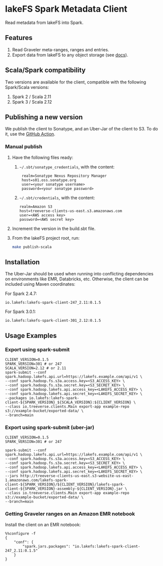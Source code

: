 # lakeFS Spark Metadata Client

Read metadata from lakeFS into Spark.

## Features

1. Read Graveler meta-ranges, ranges and entries.
1. Export data from lakeFS to any object storage (see [docs](https://docs.lakefs.io/reference/export.html)).

## Scala/Spark compatibility

Two versions are available for the client, compatible with the following Spark/Scala versions:
1. Spark 2 / Scala 2.11
1. Spark 3 / Scala 2.12

## Publishing a new version
We publish the client to Sonatype, and an Uber-Jar of the client to S3.
To do it, use the [GitHub Action](https://github.com/treeverse/lakeFS/actions/workflows/publish-spark-metadata-client.yaml).

### Manual publish

1. Have the following files ready:

   1. `~/.sbt/sonatype_credentials`, with the content:
      ```
       realm=Sonatype Nexus Repository Manager
       host=s01.oss.sonatype.org
       user=<your sonatype username>
       password=<your sonatype password>
      ```

   1. `~/.sbt/credentials`, with the content:
      ```
      realm=Amazon S3
      host=treeverse-clients-us-east.s3.amazonaws.com
      user=<AWS access key>
      password=<AWS secret key>
      ```
1. Increment the version in the build.sbt file.

1. From the lakeFS project root, run:
   ```bash
   make publish-scala
   ```
   
## Installation
The Uber-Jar should be used when running into conflicting dependencies on environments like EMR, Databricks, etc.
Otherwise, the client can be included using Maven coordinates:

For Spark 2.4.7:
```
io.lakefs:lakefs-spark-client-247_2.11:0.1.5
```

For Spark 3.0.1:
```
io.lakefs:lakefs-spark-client-301_2.12:0.1.5
```

## Usage Examples
### Export using spark-submit
```
CLIENT_VERSION=0.1.5
SPARK_VERSION=301 # or 247
SCALA_VERSION=2.12 # or 2.11
spark-submit --conf spark.hadoop.lakefs.api.url=https://lakefs.example.com/api/v1 \
--conf spark.hadoop.fs.s3a.access.key=<S3_ACCESS_KEY> \
--conf spark.hadoop.fs.s3a.secret.key=<S3_SECRET_KEY> \
--conf spark.hadoop.lakefs.api.access_key=<LAKEFS_ACCESS_KEY> \
--conf spark.hadoop.lakefs.api.secret_key=<LAKEFS_SECRET_KEY> \
--packages io.lakefs:lakefs-spark-client-${SPARK_VERSION}_${SCALA_VERSION}:${CLIENT_VERSION} \
--class io.treeverse.clients.Main export-app example-repo s3://example-bucket/exported-data/ \
--branch=main
```

### Export using spark-submit (uber-jar)
```
CLIENT_VERSION=0.1.5
SPARK_VERSION=301 # or 247

spark-submit --conf spark.hadoop.lakefs.api.url=https://lakefs.example.com/api/v1 \
--conf spark.hadoop.fs.s3a.access.key=<S3_ACCESS_KEY> \
--conf spark.hadoop.fs.s3a.secret.key=<S3_SECRET_KEY> \
--conf spark.hadoop.lakefs.api.access_key=<LAKEFS_ACCESS_KEY> \
--conf spark.hadoop.lakefs.api.secret_key=<LAKEFS_SECRET_KEY> \
--jars http://treeverse-clients-us-east.s3-website-us-east-1.amazonaws.com/lakefs-spark-client-${SPARK_VERSION}/${CLIENT_VERSION}/lakefs-spark-client-${SPARK_VERSION}-assembly-${CLIENT_VERSION}.jar \
--class io.treeverse.clients.Main export-app example-repo s3://example-bucket/exported-data/ \
--branch=main
```

### Getting Graveler ranges on an Amazon EMR notebook

Install the client on an EMR notebook:
```
%%configure -f
{
    "conf": {
        "spark.jars.packages": "io.lakefs:lakefs-spark-client-247_2.11:0.1.5"
    }
}
```

